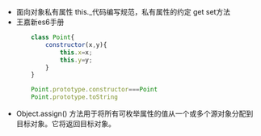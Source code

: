 - 面向对象私有属性
    this._代码编写规范，私有属性的约定
    get set方法
- 王嘉新es6手册
    ```Javascript
        class Point{
            constructor(x,y){
                this.x=x;
                this.y=y;
            }
        }

        Point.prototype.constructor===Point
        Point.prototype.toString
    ```
- Object.assign() 方法用于将所有可枚举属性的值从一个或多个源对象分配到目标对象。它将返回目标对象。